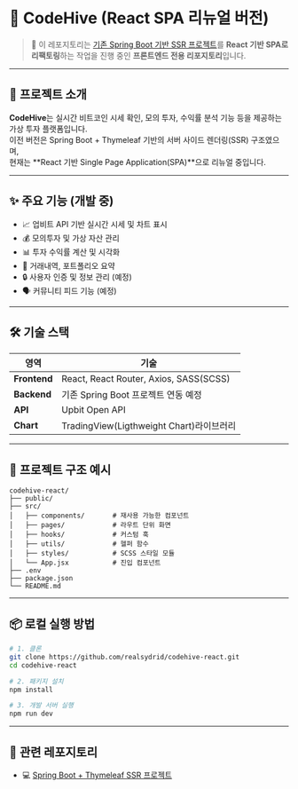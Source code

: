 # 🐝 CodeHive (React SPA 리뉴얼 버전)

> 📌 이 레포지토리는 [기존 Spring Boot 기반 SSR 프로젝트](https://github.com/hyese95/BIT-HIVE-Team.codehive-)를 **React 기반 SPA로 리팩토링**하는 작업을 진행 중인 **프론트엔드 전용 리포지토리**입니다.

---

## 🎯 프로젝트 소개

**CodeHive**는 실시간 비트코인 시세 확인, 모의 투자, 수익률 분석 기능 등을 제공하는 가상 투자 플랫폼입니다.  
이전 버전은 Spring Boot + Thymeleaf 기반의 서버 사이드 렌더링(SSR) 구조였으며,  
현재는 **React 기반 Single Page Application(SPA)**으로 리뉴얼 중입니다.

---

## ✨ 주요 기능 (개발 중)

- 📈 업비트 API 기반 실시간 시세 및 차트 표시  
- 💰 모의투자 및 가상 자산 관리  
- 📊 투자 수익률 계산 및 시각화  
- 🧾 거래내역, 포트폴리오 요약  
- 🔒 사용자 인증 및 정보 관리 (예정)  
- 🗣️ 커뮤니티 피드 기능 (예정)  

---

## 🛠️ 기술 스택

| 영역        | 기술                                       |
|-------------|--------------------------------------------|
| **Frontend**| React, React Router, Axios, SASS(SCSS)     |
| **Backend** | 기존 Spring Boot 프로젝트 연동 예정        |
| **API**     | Upbit Open API                             |
| **Chart**   | TradingView(Ligthweight Chart)라이브러리   |

---

## 📁 프로젝트 구조 예시

```
codehive-react/
├── public/
├── src/
│   ├── components/       # 재사용 가능한 컴포넌트
│   ├── pages/            # 라우트 단위 화면
│   ├── hooks/            # 커스텀 훅
│   ├── utils/            # 헬퍼 함수
│   ├── styles/           # SCSS 스타일 모듈
│   └── App.jsx           # 진입 컴포넌트
├── .env
├── package.json
└── README.md
```

---

## 📦 로컬 실행 방법

```bash
# 1. 클론
git clone https://github.com/realsydrid/codehive-react.git
cd codehive-react

# 2. 패키지 설치
npm install

# 3. 개발 서버 실행
npm run dev
```

---

## 🔗 관련 레포지토리

- 💻 [Spring Boot + Thymeleaf SSR 프로젝트](https://github.com/hyese95/BIT-HIVE-Team.codehive-)



